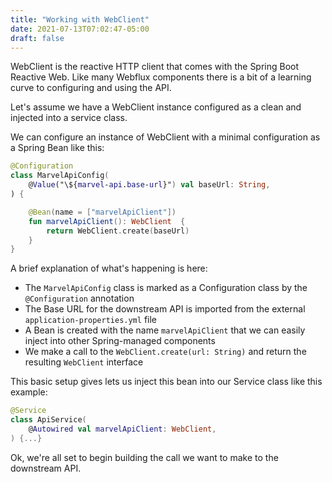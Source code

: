 ```yaml
---
title: "Working with WebClient"
date: 2021-07-13T07:02:47-05:00
draft: false
---
```


WebClient is the reactive HTTP client that comes with the Spring Boot Reactive Web.
Like many Webflux components there is a bit of a learning curve to configuring and using the API.

Let's assume we have a WebClient instance configured as a clean and injected into a service class.

We can configure an instance of WebClient with a minimal configuration as a Spring Bean like this:

```kotlin
@Configuration
class MarvelApiConfig(
    @Value("\${marvel-api.base-url}") val baseUrl: String,
) {

    @Bean(name = ["marvelApiClient"])
    fun marvelApiClient(): WebClient  {
        return WebClient.create(baseUrl)
    }
}
```
A brief explanation of what's happening is here:

* The `MarvelApiConfig` class is marked as a Configuration class by the `@Configuration` annotation
* The Base URL for the downstream API is imported from the external `application-properties.yml` file
* A Bean is created with the name `marvelApiClient` that we can easily inject into other Spring-managed components
* We make a call to the `WebClient.create(url: String)` and return the resulting `WebClient` interface

This basic setup gives lets us inject this bean into our Service class like this example:
```kotlin
@Service
class ApiService(
    @Autowired val marvelApiClient: WebClient,
) {...}
```

Ok, we're all set to begin building the call we want to make to the downstream API.

